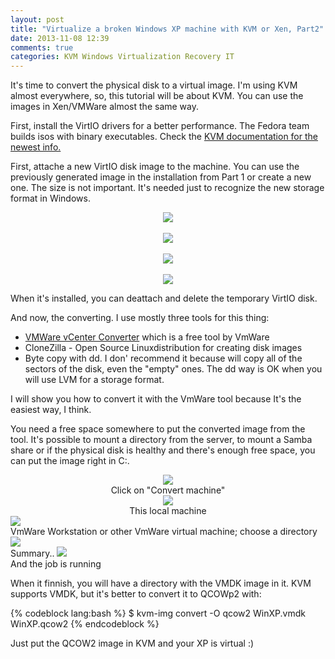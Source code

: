 ```yaml
---
layout: post
title: "Virtualize a broken Windows XP machine with KVM or Xen, Part2"
date: 2013-11-08 12:39
comments: true
categories: KVM Windows Virtualization Recovery IT
---
```


It's time to convert the physical disk to a virtual image. I'm using KVM almost everywhere, so, this tutorial will be about KVM. You can use the images in Xen/VMWare almost the same way.

<!-- more -->

First, install the VirtIO drivers for a better performance. The Fedora team builds isos with binary executables. Check the <a href="http://www.linux-kvm.org/page/WindowsGuestDrivers/Download_Drivers" target="_BLANK">KVM documentation for the newest info.</a>

First, attache a new VirtIO disk image to the machine. You can use the previously generated image in the installation from Part 1 or create a new one. The size is not important. It's needed just to recognize the new storage format in Windows.

<div style="text-align:center">
<img id="7" src="{{ root_url }}/images/WinXPVirtRecovery/7.png" style="border-width:0px;" />
</div>
<br />
<div style="text-align:center">
<img id="8" src="{{ root_url }}/images/WinXPVirtRecovery/8.png" style="border-width:0px;" />
</div>
<br />
<div style="text-align:center">
<img id="9" src="{{ root_url }}/images/WinXPVirtRecovery/9.png" style="border-width:0px;" />
</div>
<br />
<div style="text-align:center">
<img id="10" src="{{ root_url }}/images/WinXPVirtRecovery/10.png" style="border-width:0px;" />
</div>

When it's installed, you can deattach and delete the temporary VirtIO disk.

And now, the converting. I use mostly three tools for this thing:

* <a href="http://www.vmware.com/products/converter/" target="_BLANK">VMWare vCenter Converter</a> which is a free tool by VmWare
* CloneZilla - Open Source Linuxdistribution for creating disk images
* Byte copy with dd. I don' recommend it because will copy all of the sectors of the disk, even the "empty" ones. The dd way is OK when you will use LVM for a storage format.

I will show you how to convert it with the VmWare tool because It's the easiest way, I think.

You need a free space somewhere to put the converted image from the tool. It's possible to mount a directory from the server, to mount a Samba share or if the physical disk is healthy and there's enough free space, you can put the image right in C:\.

<div style="text-align:center">
<img id="11" src="{{ root_url }}/images/WinXPVirtRecovery/11.png" style="border-width:0px;" />
<br/>
Click on "Convert machine"
</div>
<div style="text-align:center">
<img id="12" src="{{ root_url }}/images/WinXPVirtRecovery/12.png" style="border-width:0px;" />
<br/>
This local machine
</div>
<img id="13" src="{{ root_url }}/images/WinXPVirtRecovery/13.png" style="border-width:0px;" />
<br/>
VmWare Workstation or other VmWare virtual machine; choose a directory
</div>
<img id="14" src="{{ root_url }}/images/WinXPVirtRecovery/14.png" style="border-width:0px;" />
<br/>
Summary..
</div>
<img id="14" src="{{ root_url }}/images/WinXPVirtRecovery/14.png" style="border-width:0px;" />
<br/>
And the job is running
</div>

When it finnish, you will have a directory with the VMDK image in it. KVM supports VMDK, but it's better to convert it to QCOWp2 with:

{% codeblock lang:bash %}
$ kvm-img convert -O qcow2 WinXP.vmdk WinXP.qcow2
{% endcodeblock %}

Just put the QCOW2 image in KVM and your XP is virtual :) 
